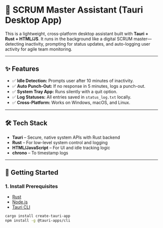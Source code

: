 # 🧠 SCRUM Master Assistant (Tauri Desktop App)

This is a lightweight, cross-platform desktop assistant built with **Tauri + Rust + HTML/JS**. It runs in the background like a digital SCRUM master—detecting inactivity, prompting for status updates, and auto-logging user activity for agile team monitoring.

---

## ✨ Features

- ✅ **Idle Detection:** Prompts user after 10 minutes of inactivity.
- ✅ **Auto Punch-Out:** If no response in 5 minutes, logs a punch-out.
- ✅ **System Tray App:** Runs silently with a quit option.
- ✅ **Log Statuses:** All entries saved in `status_log.txt` locally.
- ✅ **Cross-Platform:** Works on Windows, macOS, and Linux.

---

## 🛠️ Tech Stack

- **Tauri** – Secure, native system APIs with Rust backend
- **Rust** – For low-level system control and logging
- **HTML/JavaScript** – For UI and idle tracking logic
- **chrono** – To timestamp logs

---

## 🚀 Getting Started

### 1. Install Prerequisites

- [Rust](https://www.rust-lang.org/tools/install)
- [Node.js](https://nodejs.org/)
- [Tauri CLI](https://tauri.app/v1/guides/getting-started/prerequisites)

```bash
cargo install create-tauri-app
npm install -g @tauri-apps/cli
